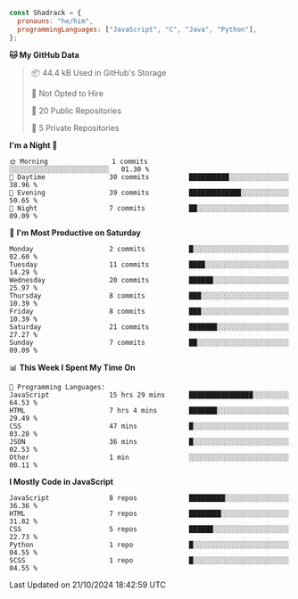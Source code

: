 ```javascript
const Shadrack = {
  pronouns: "he/him",
  programmingLanguages: ["JavaScript", "C", "Java", "Python"],
};

```

<!--START_SECTION:waka-->
**🐱 My GitHub Data** 

> 📦 44.4 kB Used in GitHub's Storage 
 > 
> 🚫 Not Opted to Hire
 > 
> 📜 20 Public Repositories 
 > 
> 🔑 5 Private Repositories 
 > 
**I'm a Night 🦉** 

```text
🌞 Morning                1 commits           ░░░░░░░░░░░░░░░░░░░░░░░░░   01.30 % 
🌆 Daytime                30 commits          ██████████░░░░░░░░░░░░░░░   38.96 % 
🌃 Evening                39 commits          █████████████░░░░░░░░░░░░   50.65 % 
🌙 Night                  7 commits           ██░░░░░░░░░░░░░░░░░░░░░░░   09.09 % 
```
📅 **I'm Most Productive on Saturday** 

```text
Monday                   2 commits           █░░░░░░░░░░░░░░░░░░░░░░░░   02.60 % 
Tuesday                  11 commits          ████░░░░░░░░░░░░░░░░░░░░░   14.29 % 
Wednesday                20 commits          ██████░░░░░░░░░░░░░░░░░░░   25.97 % 
Thursday                 8 commits           ███░░░░░░░░░░░░░░░░░░░░░░   10.39 % 
Friday                   8 commits           ███░░░░░░░░░░░░░░░░░░░░░░   10.39 % 
Saturday                 21 commits          ███████░░░░░░░░░░░░░░░░░░   27.27 % 
Sunday                   7 commits           ██░░░░░░░░░░░░░░░░░░░░░░░   09.09 % 
```


📊 **This Week I Spent My Time On** 

```text
💬 Programming Languages: 
JavaScript               15 hrs 29 mins      ████████████████░░░░░░░░░   64.53 % 
HTML                     7 hrs 4 mins        ███████░░░░░░░░░░░░░░░░░░   29.49 % 
CSS                      47 mins             █░░░░░░░░░░░░░░░░░░░░░░░░   03.28 % 
JSON                     36 mins             █░░░░░░░░░░░░░░░░░░░░░░░░   02.53 % 
Other                    1 min               ░░░░░░░░░░░░░░░░░░░░░░░░░   00.11 % 
```

**I Mostly Code in JavaScript** 

```text
JavaScript               8 repos             █████████░░░░░░░░░░░░░░░░   36.36 % 
HTML                     7 repos             ████████░░░░░░░░░░░░░░░░░   31.82 % 
CSS                      5 repos             ██████░░░░░░░░░░░░░░░░░░░   22.73 % 
Python                   1 repo              █░░░░░░░░░░░░░░░░░░░░░░░░   04.55 % 
SCSS                     1 repo              █░░░░░░░░░░░░░░░░░░░░░░░░   04.55 % 
```




 Last Updated on 21/10/2024 18:42:59 UTC
<!--END_SECTION:waka-->
